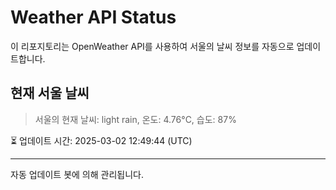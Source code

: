 
# Weather API Status

이 리포지토리는 OpenWeather API를 사용하여 서울의 날씨 정보를 자동으로 업데이트합니다.

## 현재 서울 날씨
> 서울의 현재 날씨: light rain, 온도: 4.76°C, 습도: 87%

⏳ 업데이트 시간: 2025-03-02 12:49:44 (UTC)

---
자동 업데이트 봇에 의해 관리됩니다.
